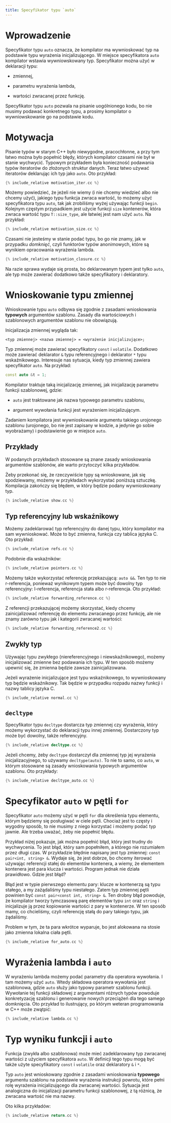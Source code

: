 ```yaml
---
title: Specyfikator typu `auto`
---
```


# Wprowadzenie

Specyfikator typu `auto` oznacza, że kompilator ma wywnioskować typ na
podstawie typu wyrażenia inicjalizującego.  W miejsce specyfikatora
`auto` kompilator wstawia wywniowskowany typ.  Specyfikator można użyć
w deklaracji typu:

* zmiennej,

* parametru wyrażenia lambda,

* wartości zwracanej przez funkcję.

Specyfikator typu `auto` pozwala na pisanie uogólnionego kodu, bo nie
musimy podawać konkretnego typu, a prosimy kompilator o
wywniowskowanie go na podstawie kodu.

# Motywacja

Pisanie typów w starym C++ było niewygodne, pracochłonne, a przy tym
łatwo można było popełnić błędy, których kompilator czasami nie był w
stanie wychwycić.  Typowym przykładem była konieczność podawania typów
iteratorów do złożonych struktur danych.  Teraz łatwo używać
iteratorów deklarując ich typ jako `auto`.  Oto przykład:

```cpp
{% include_relative motivation_iter.cc %}
```

Możemy powiedzieć, że jeżeli nie wiemy (i nie chcemy wiedzieć albo nie
chcemy użyć), jakiego typu funkcja zwraca wartość, to możemy użyć
specyfikatora typu `auto`, tak jak zrobiliśmy wyżej używając funkcji
`begin`.  Kolejnym częstym przypadkiem jest użycie funkcji `size`
kontenerów, która zwraca wartość typu `T::size_type`, ale łatwiej jest
nam użyć `auto`.  Na przykład:

```cpp
{% include_relative motivation_size.cc %}
```

Czasami nie jesteśmy w stanie podać typu, bo go nie znamy, jak w
przypadku *domknięć*, czyli funktorów typów anonimowych, które są
wynikiem opracowania wyrażenia lambda.

```cpp
{% include_relative motivation_closure.cc %}
```

Na razie sprawa wydaje się prosta, bo deklarowanym typem jest tylko
`auto`, ale typ może zawierać dodatkowo także specyfikatory i
deklaratory.

# Wnioskowanie typu zmiennej

Wnioskowanie typu `auto` odbywa się zgodnie z zasadami wnioskowania
**typowych** argumentów szablonu.  Zasady dla wartościowych i
szablonowych argumentów szablonu nie obowiązują.

Inicjalizacja zmiennej wygląda tak:

```
<typ zmiennej> <nazwa zmiennej> = <wyrażenie inicjalizujące>;
```

Typ zmiennej może zawierać specyfikatory `const` i `volatile`.
Dodatkowo może zawierać deklarator `&` typu referencyjnego i
deklarator `*` typu wskaźnikowego.  Interesuje nas sytuacja, kiedy typ
zmiennej zawiera specyfikator `auto`.  Na przykład:

```cpp
const auto &t = 1;
```

Kompilator traktuje taką inicjalizację zmiennej, jak inicjalizację
parametru funkcji szablonowej, gdzie:

* `auto` jest traktowane jak nazwa typowego parametru szablonu,

* argument wywołania funkcji jest wyrażeniem inicjalizującym.

Zadaniem kompilatora jest wywnioskowanie argumentu takiego urojonego
szablonu (urojonego, bo nie jest zapisany w kodzie, a jedynie go sobie
wyobrażamy) i podstawienie go w miejsce `auto`.

## Przykłady

W podanych przykładach stosowane są znane zasady wnioskowania
argumentów szablonów, ale warto przytoczyć kilka przykładów.

Żeby przekonać się, że rzeczywiście typy są wnioskowane, jak się
spodziewamy, możemy w przykładach wykorzystać poniższą sztuczkę.
Kompilacja zakończy się błędem, w który będzie podany wywnioskowany
typ.

```cpp
{% include_relative show.cc %}
```

## Typ referencyjny lub wskaźnikowy

Możemy zadeklarować typ referencyjny do danej typu, który kompilator
ma sam wywnioskować.  Może to być zmienna, funkcja czy tablica języka
C.  Oto przykład:

```cpp
{% include_relative refs.cc %}
```

Podobnie dla wskaźników:

```cpp
{% include_relative pointers.cc %}
```

Możemy także wykorzystać referencję przekazującą: `auto &&`.  Ten typ
to nie r-referencja, ponieważ wynikowym typem może być dowolny typ
referencyjny: l-referencja, referencja stała albo r-referencja.  Oto
przykład:

```cpp
{% include_relative forwarding_reference.cc %}
```

Z referencji przekazującej możemy skorzystać, kiedy chcemy
zainicjalizować referencję do elementu zwracanego przez funkcję, ale
nie znamy zarówno typu jak i kategorii zwracanej wartości:

```cpp
{% include_relative forwarding_reference2.cc %}
```

## Zwykły typ

Używając typu zwykłego (niereferencyjnego i niewskaźnikowego), możemy
inicjalizować zmienne bez podawania ich typu.  W ten sposób możemy
upewnić się, że zmienna będzie zawsze zainicjalizowana.

Jeżeli wyrażenie inicjalizujące jest typu wskaźnikowego, to
wywnioskowany typ będzie wskaźnikowy.  Tak będzie w przypadku rozpadu
nazwy funkcji i nazwy tablicy języka C.

```cpp
{% include_relative normal.cc %}
```

## `decltype`

Specyfikator typu `decltype` dostarcza typ zmiennej czy wyrażenia,
który możemy wykorzystać do deklaracji typu innej zmiennej.
Dostarczony typ może być dowolny, także referencyjny.

```cpp
{% include_relative decltype.cc %}
```

Jeżeli chcemy, żeby `decltype` dostarczył dla zmiennej typ jej
wyrażenia inicjalizacyjnego, to używamy `decltype(auto)`.  To nie to
samo, co `auto`, w którym stosowane są zasady wnioskowania typowych
argumentów szablonu.  Oto przykłady:

```cpp
{% include_relative decltype_auto.cc %}
```

# Specyfikator `auto` w pętli `for`

Specyfikator `auto` możemy użyć w pętli `for` dla określenia typu
elementu, którym będziemy się posługiwać w ciele pętli.  Chociaż jest
to częsty i wygodny sposób, to nie musimy z niego korzystać i możemy
podać typ jawnie.  Ale trzeba uważać, żeby nie popełnić błędu.

Przykład niżej pokazuje, jak można popełnić błąd, który jest trudny do
wychwycenia.  To jest błąd, który sam popełniłem, a którego nie
rozumiałem przez długi czas.  W przykładzie błędnie napisany jest typ
zmiennej: `const pair<int, string> &`.  Wydaje się, że jest dobrze, bo
chcemy iterować używając referencji stałej do elementów kontenera, a
wiemy, że elementem kontenera jest para klucza i wartości.  Program
jednak nie działa prawidłowo.  Gdzie jest błąd?

Błąd jest w typie pierwszego elementu pary: klucze w kontenerzą są
typu stałego, a my zażądaliśmy typu niestałego.  Zatem typ zmiennej
pętli powinien być `const pair<const int, string> &`.  Ten drobny błąd
powoduje, że kompilator tworzy tymczasową parę elementów typu `int`
oraz `string` i inicjalizuje ją przez kopiowanie wartości z pary w
kontenerze.  W ten sposób mamy, co chcieliśmy, czyli referencję stałą
do pary takiego typu, jak żądaliśmy.

Problem w tym, że ta para wkrótce wyparuje, bo jest alokowana na
stosie jako zmienna lokalna ciała pętli.

```cpp
{% include_relative for_auto.cc %}
```

# Wyrażenia lambda i `auto`

W wyrażeniu lambda możemy podać parametry dla operatora wywołania.  I
tam możemy użyć `auto`.  Wtedy składowa operatora wywołania jest
szablonowa, gdzie `auto` służy jako typowy parametr szablonu funkcji.
Wywołanie tej funkcji składowej z argumentami różnych typów powoduje
konkretyzację szablonu i generowanie nowych przeciążeń dla tego samego
domknięcia.  Oto przykład to ilustrujący, po którym weteran
programowania w C++ może zwątpić:

```cpp
{% include_relative lambda.cc %}
```

# Typ wyniku funkcji i `auto`

Funkcja (zwykła albo szablonowa) może mieć zadeklarowany typ zwracanej
wartości z użyciem specyfikatora `auto`.  W definicji tego typu mogą
być także użyte specyfikatory `const` i `volatile` oraz deklaratory
`&` i `*`.

Typ `auto` jest wnioskowany zgodnie z zasadami wnioskowania
**typowego** argumentu szablonu na podstawie wyrażenia instrukcji
powrotu, które pełni rolę wyrażenia inicjalizującego dla zwracanej
wartości.  Sytuacja jest analogiczna do inicjalizacji parametru
funkcji szablonowej, z tą różnicą, że zwracana wartość nie ma nazwy.

Oto kilka przykładów:

```cpp
{% include_relative return.cc %}
```
